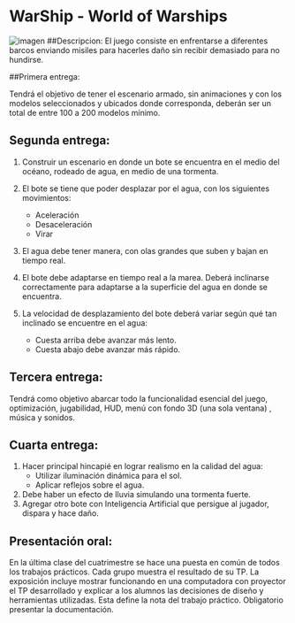 # WarShip - World of Warships

![imagen](https://wowsp-wows-eu.wgcdn.co/static/0.2/images/wows_social_1.jpg)
##Descripcion:
El juego consiste en enfrentarse a diferentes barcos enviando misiles para hacerles daño sin recibir demasiado para no hundirse.

##Primera entrega:

Tendrá el objetivo de tener el escenario armado, sin animaciones y con los modelos seleccionados y ubicados donde corresponda, deberán ser un total de entre 100 a 200 modelos mínimo.

## Segunda entrega: 

1. Construir un escenario en donde un bote se encuentra en el medio del océano, rodeado de agua, en medio de una tormenta.
2. El bote se tiene que poder desplazar por el agua, con los siguientes movimientos:
   - Aceleración
   - Desaceleración
   - Virar

3. El agua debe tener manera, con olas grandes que suben y bajan en tiempo real.
4. El bote debe adaptarse en tiempo real a la marea. Deberá inclinarse correctamente para adaptarse a la superficie del agua en donde se encuentra.
5. La velocidad de desplazamiento del bote deberá variar según qué tan inclinado se encuentre en el agua:
   - Cuesta arriba debe avanzar más lento.
   - Cuesta abajo debe avanzar más rápido.

## Tercera entrega: 

Tendrá como objetivo abarcar todo la funcionalidad esencial del juego, optimización, jugabilidad, HUD, menú con fondo 3D (una sola ventana) , música y sonidos.

## Cuarta entrega: 
1. Hacer principal hincapié en lograr realismo en la calidad del agua:
   - Utilizar iluminación dinámica para el sol.
   - Aplicar reflejos sobre el agua.
2. Debe haber un efecto de lluvia simulando una tormenta fuerte.
3. Agregar otro bote con Inteligencia Artificial que persigue al jugador, dispara y hace daño.


## Presentación oral: 
En la última clase del cuatrimestre se hace una puesta en común de todos los trabajos prácticos. Cada grupo muestra el resultado de su TP. La exposición incluye mostrar funcionando en una computadora con proyector el TP desarrollado y explicar a los alumnos las decisiones de diseño y herramientas utilizadas. Esta define la nota del trabajo práctico. Obligatorio presentar la documentación.
